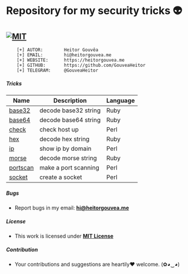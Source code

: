 # Repository for my security tricks :alien:

[![MIT](https://img.shields.io/badge/license-MIT-blue.svg)](https://github.com/GouveaHeitor/tricks/blob/master/LICENSE.md)
---

```
    [+] AUTOR:        Heitor Gouvêa
    [+] EMAIL:        hi@heitorgouvea.me
    [+] WEBSITE:      https://heitorgouvea.me
    [+] GITHUB:       https://github.com/GouveaHeitor
    [+] TELEGRAM:     @GouveaHeitor
```

##### Tricks

Name | Description | Language
---- | ---- | ----
[base32]() | decode base32 string | Ruby
[base64]() | decode base64 string| Ruby
[check]() | check host up | Perl
[hex]() | decode hex string| Ruby
[ip]() | show ip by domain | Perl
[morse]() | decode morse string| Ruby
[portscan]() | make a port scanning | Perl
[socket]() | create a socket | Perl


##### Bugs

- Report bugs in my email: **hi@heitorgouvea.me**

##### License

- This work is licensed under [**MIT License**](https://github.com/GouveaHeitor/tricks/blob/master/LICENSE.md)

##### Contribution

- Your contributions and suggestions are heartily♥ welcome. (✿◕‿◕)
